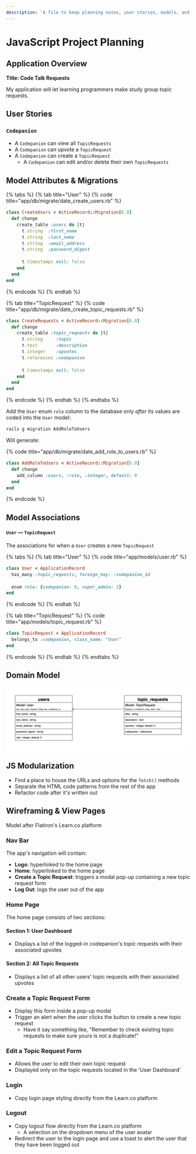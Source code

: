 ```yaml
---
description: 'A file to keep planning notes, user stories, models, and associations'
---
```


# JavaScript Project Planning

## Application Overview

**Title: Code Talk Requests**

My application will let learning programmers make study group topic requests.

## User Stories

### `Codepanion`

* A `Codepanion` can view all `TopicRequests`
* A `Codepanion` can upvote a `TopicRequest`
* A `Codepanion` can create a `TopicRequest`
  * A `Codepanion` can edit and/or delete their own `TopicRequests`

## Model Attributes & Migrations

{% tabs %}
{% tab title="User" %}
{% code title="app/db/migrate/date\_create\_users.rb" %}
```ruby
class CreateUsers < ActiveRecord::Migration[6.0]
  def change
    create_table :users do |t|
      t.string  :first_name
      t.string  :last_name
      t.string  :email_address
      t.string  :password_digest
      
      t.timestamps null: false
    end
  end
end
```
{% endcode %}
{% endtab %}

{% tab title="TopicRequest" %}
{% code title="app/db/migrate/date\_create\_topic\_requests.rb" %}
```ruby
class CreateRequests < ActiveRecord::Migration[6.0]
  def change
    create_table :topic_requests do |t|
      t.string     :topic
      t.text       :description
      t.integer    :upvotes
      t.references :codepanion
      
      t.timestamps null: false
    end
  end
end
```
{% endcode %}
{% endtab %}
{% endtabs %}

Add the `User` enum `role` column to the database only _after_ its values are coded into the `User` model:

```bash
rails g migration AddRoleToUsers
```

Will generate:

{% code title="app/db/migrate/date\_add\_role\_to\_users.rb" %}
```ruby
class AddRoleToUsers < ActiveRecord::Migration[6.0]
  def change
    add_column :users, :role, :integer, default: 0
  end
end
```
{% endcode %}

## Model Associations

#### `User` — `TopicRequest`

The associations for when a `User` creates a new `TopicRequest`

{% tabs %}
{% tab title="User" %}
{% code title="app/models/user.rb" %}
```ruby
class User < ApplicationRecord
  has_many :topic_requests, foreign_key: :codepanion_id
  
  enum role: {codepanion: 0, super_admin: 1}
end
```
{% endcode %}
{% endtab %}

{% tab title="TopicRequest" %}
{% code title="app/models/topic\_request.rb" %}
```ruby
class TopicRequest < ApplicationRecord
  belongs_to :codepanion, class_name: "User"
end
```
{% endcode %}
{% endtab %}
{% endtabs %}

## Domain Model

![Model Map MVP](../../.gitbook/assets/model-map-mvp.jpg)

## JS Modularization

* Find a place to house the URLs and options for the `fetch()` methods
* Separate the HTML code patterns from the rest of the app
* Refactor code after it's written out

## Wireframing & View Pages

Model after Flatiron's Learn.co platform

### Nav Bar

The app's navigation will contain:

* **Logo**: hyperlinked to the home page
* **Home**: hyperlinked to the home page
* **Create a Topic Request**: triggers a modal pop-up containing a new topic request form
* **Log Out**: logs the user out of the app

### Home Page

The home page consists of two sections:

#### Section 1: User Dashboard

* Displays a list of the logged-in codepanion's topic requests with their associated upvotes

#### Section 2: All Topic Requests

* Displays a list of all other users' topic requests with their associated upvotes

### Create a Topic Request Form

* Display this form inside a pop-up modal
* Trigger an alert when the user clicks the button to create a new topic request
  * Have it say something like, "Remember to check existing topic requests to make sure yours is not a duplicate!"

### Edit a Topic Request Form

* Allows the user to edit their own topic request
* Displayed only on the topic requests located in the 'User Dashboard'

### Login

* Copy login page styling directly from the Learn.co platform

### Logout

* Copy logout flow directly from the Learn.co platform
  * A selection on the dropdown menu of the user avatar
* Redirect the user to the login page and use a toast to alert the user that they have been logged out

